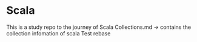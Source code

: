 # Scala
This is a study repo to the journey of Scala
Collections.md -> contains the collection infomation of scala
Test rebase
